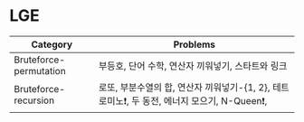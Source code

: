 # LGE

|Category|Problems|
|---|---|
|Bruteforce-permutation|부등호, 단어 수학, 연산자 끼워넣기, 스타트와 링크|
|Bruteforce-recursion|로또, 부분수열의 합, 연산자 끼워넣기-{1, 2}, 테트로미노❗️, 두 동전, 에너지 모으기, N-Queen❗️, |
